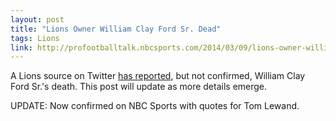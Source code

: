 ```yaml
---
layout: post
title: "Lions Owner William Clay Ford Sr. Dead"
tags: Lions
link: http://profootballtalk.nbcsports.com/2014/03/09/lions-owner-william-clay-ford-sr-dies-at-88/
---
```


A Lions source on Twitter [has reported](https://twitter.com/davebirkett/status/442692190095958016), but not confirmed, William Clay Ford Sr.'s death. This post will update as more details emerge.

UPDATE: Now confirmed on NBC Sports with quotes for Tom Lewand.
